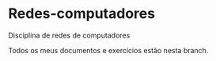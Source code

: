 # Redes-computadores
Disciplina de redes de computadores

Todos os meus documentos e exercícios estão nesta branch.